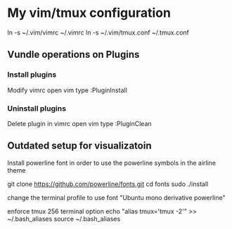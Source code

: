 # My vim/tmux configuration

ln -s ~/.vim/vimrc ~/.vimrc
ln -s ~/.vim/tmux.conf ~/.tmux.conf

## Vundle operations on Plugins

### Install plugins
Modify vimrc
open vim
type :PluginInstall

### Uninstall plugins
Delete plugin in vimrc
open vim
type :PluginClean

## Outdated setup for visualizatoin

Install powerline font in order to use the powerline symbols in the airline theme

git clone https://github.com/powerline/fonts.git
cd fonts
sudo ./install

change the terminal profile to use font "Ubuntu mono derivative powerline"

enforce tmux 256 terminal option
echo "alias tmux='tmux -2'" >> ~/.bash_aliases
source ~/.bash_aliases
